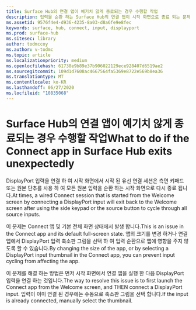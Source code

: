 ```yaml
---
title: Surface Hub의 연결 앱이 예기치 않게 종료되는 경우 수행할 작업
description: 입력을 순환 하는 Surface Hub의 연결 앱이 시작 화면으로 종료 되는 문제를 해결 하는 방법에 대해 설명 합니다.
ms.assetid: 9576f4e4-d936-4235-8a03-d8a6fe9e8fec
keywords: surface, hub, connect, input, displayport
ms.prod: surface-hub
ms.sitesec: library
author: todmccoy
ms.author: v-todmc
ms.topic: article
ms.localizationpriority: medium
ms.openlocfilehash: 61738e9b89e37b906022129ece928407d6519ae2
ms.sourcegitcommit: 109d1d7608ac4667564fa5369e8722e569b8ea36
ms.translationtype: MT
ms.contentlocale: ko-KR
ms.lasthandoff: 06/27/2020
ms.locfileid: "10835068"
---
```

# <span data-ttu-id="40921-104">Surface Hub의 연결 앱이 예기치 않게 종료되는 경우 수행할 작업</span><span class="sxs-lookup"><span data-stu-id="40921-104">What to do if the Connect app in Surface Hub exits unexpectedly</span></span>

<span data-ttu-id="40921-105">DisplayPort 입력을 연결 하 여 시작 화면에서 시작 된 유선 연결 세션은 측면 키패드 또는 원본 단추를 사용 하 여 모든 원본 입력을 순환 하는 시작 화면으로 다시 종료 됩니다.</span><span class="sxs-lookup"><span data-stu-id="40921-105">At times, a wired Connect session that is started from the Welcome screen by connecting a DisplayPort input will exit back to the Welcome screen after using the side keypad or the source button to cycle through all source inputs.</span></span>

<span data-ttu-id="40921-106">이 문제는 Connect 앱 및 기본 전체 화면 상태에서 발생 합니다.</span><span class="sxs-lookup"><span data-stu-id="40921-106">This is an issue in the Connect app and its default full-screen state.</span></span> <span data-ttu-id="40921-107">앱의 크기를 변경 하거나 연결 앱에서 DisplayPort 입력 축소판 그림을 선택 하 여 입력 순환으로 앱에 영향을 주지 않도록 할 수 있습니다.</span><span class="sxs-lookup"><span data-stu-id="40921-107">By changing the size of the app, or by selecting a DisplayPort input thumbnail in the Connect app, you can prevent input cycling from affecting the app.</span></span>

<span data-ttu-id="40921-108">이 문제를 해결 하는 방법은 먼저 시작 화면에서 연결 앱을 실행 한 다음 DisplayPort 입력을 연결 하는 것입니다.</span><span class="sxs-lookup"><span data-stu-id="40921-108">The way to resolve this issue is to first launch the Connect app from the Welcome screen, and THEN connect a DisplayPort input.</span></span> <span data-ttu-id="40921-109">입력이 이미 연결 된 경우에는 수동으로 축소판 그림을 선택 합니다.</span><span class="sxs-lookup"><span data-stu-id="40921-109">If the input is already connected, manually select the thumbnail.</span></span>